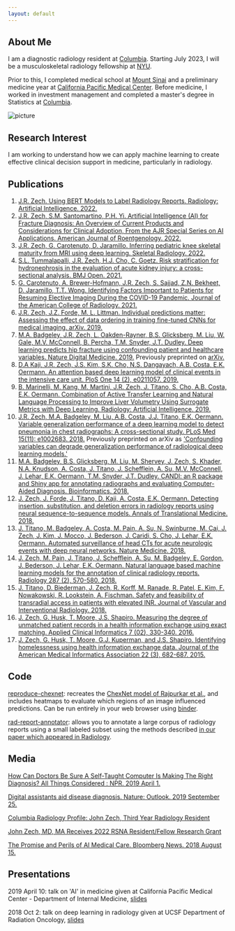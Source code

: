 ```yaml
---
layout: default
---
```


## About Me

I am a diagnostic radiology resident at [Columbia](https://www.columbiaradiology.org/). Starting July 2023, I will be  a musculoskeletal radiology fellowship at [NYU](https://med.nyu.edu/departments-institutes/radiology/).

Prior to this, I completed medical school at [Mount Sinai](https://icahn.mssm.edu) and a preliminary medicine year at [California Pacific Medical Center](https://www.suttermd.com/education/residency/cpmc-internal-medicine). Before medicine, I worked in investment management and completed a master's degree in Statistics at [Columbia](http://stat.columbia.edu).

![picture](http://jrzech.github.io/profile.jpg)

## Research Interest

I am working to understand how we can apply machine learning to create effective clinical decision support in medicine, particularly in radiology.

## Publications

1. [J.R. Zech. Using BERT Models to Label Radiology Reports. Radiology: Artificial Intelligence. 2022.](https://pubmed.ncbi.nlm.nih.gov/35923380/)
2. [J.R. Zech, S.M. Santomartino, P.H. Yi. Artificial Intelligence (AI) for Fracture Diagnosis: An Overview of Current Products and Considerations for Clinical Adoption, From the AJR Special Series on AI Applications. American Journal of Roentgenology. 2022.](https://pubmed.ncbi.nlm.nih.gov/35731103/)
3. [J.R. Zech, G. Carotenuto, D. Jaramillo. Inferring pediatric knee skeletal maturity from MRI using deep learning. Skeletal Radiology. 2022.](https://pubmed.ncbi.nlm.nih.gov/35184211/)
4. [S.L. Tummalapalli, J.R. Zech, H.J. Cho, C. Goetz. Risk stratification for hydronephrosis in the evaluation of acute kidney injury: a cross-sectional analysis. BMJ Open. 2021.](https://pubmed.ncbi.nlm.nih.gov/34389565/)
5. [G. Carotenuto, A. Brewer-Hofmann, J.R. Zech, S. Sajjad, Z.N. Bekheet, D. Jaramillo, T.T. Wong. Identifying Factors Important to Patients for Resuming Elective Imaging During the COVID-19 Pandemic. Journal of the American College of Radiology. 2021.](https://pubmed.ncbi.nlm.nih.gov/33197410/)
6. [J.R. Zech, J.Z. Forde, M. L. Littman. Individual predictions matter: Assessing the effect of data ordering in training fine-tuned CNNs for medical imaging. arXiv. 2019.](https://arxiv.org/abs/1912.03606)
7. [M.A. Badgeley, J.R. Zech, L. Oakden-Rayner, B.S. Glicksberg, M. Liu, W. Gale, M.V. McConnell, B. Percha, T.M. Snyder, J.T. Dudley. Deep learning predicts hip fracture using confounding patient and healthcare variables. Nature Digital Medicine. 2019.](https://www.nature.com/articles/s41746-019-0105-1) Previously preprinted on [arXiv.](https://arxiv.org/abs/1811.03695)
8. [D.A Kaji, J.R. Zech, J.S. Kim, S.K. Cho, N.S. Dangayach, A.B. Costa, E.K. Oermann. An attention based deep learning model of clinical events in the intensive care unit. PloS One 14 (2), e0211057. 2019.](https://journals.plos.org/plosone/article?id=10.1371/journal.pone.0211057)
9. [B. Marinelli, M. Kang, M. Martini, J.R. Zech, J. Titano, S. Cho, A.B. Costa, E.K. Oermann. Combination of Active Transfer Learning and Natural Language Processing to Improve Liver Volumetry Using Surrogate Metrics with Deep Learning. Radiology: Artificial Intelligence. 2019.](https://pubs.rsna.org/doi/abs/10.1148/ryai.2019180019)
10. [J.R. Zech, M.A. Badgeley, M. Liu, A.B. Costa, J.J. Titano, E.K. Oermann. Variable generalization performance of a deep learning model to detect pneumonia in chest radiographs: A cross-sectional study. PLoS Med 15(11): e1002683. 2018.](https://journals.plos.org/plosmedicine/article?id=10.1371/journal.pmed.1002683) Previously preprinted on arXiv as ['Confounding variables can degrade generalization performance of radiological deep learning models.'](https://arxiv.org/abs/1807.00431)
11. [M.A. Badgeley, B.S. Glicksberg, M. Liu, M. Shervey, J. Zech, S. Khader, N.A. Knudson, A. Costa, J. Titano, J. Schefflein, A. Su, M.V. McConnell, J. Lehar, E.K. Oermann, T.M. Snyder, J.T. Dudley. CANDI: an R package and Shiny app for annotating radiographs and evaluating Computer-Aided Diagnosis. Bioinformatics. 2018.](https://academic.oup.com/bioinformatics/advance-article/doi/10.1093/bioinformatics/bty855/5126235)
12. [J. Zech, J. Forde, J. Titano, D. Kaji, A. Costa, E.K. Oermann. Detecting insertion, substitution, and deletion errors in radiology reports using neural sequence-to-sequence models. Annals of Translational Medicine. 2018.](http://atm.amegroups.com/article/view/21131)
13. [J. Titano, M. Badgeley, A. Costa, M. Pain, A. Su, N. Swinburne, M. Cai, J. Zech, J. Kim, J. Mocco, J. Bederson, J. Caridi, S. Cho, J. Lehar, E.K. Oermann. Automated surveillance of head CTs for acute neurologic events with deep neural networks. Nature Medicine. 2018.](https://www.nature.com/articles/s41591-018-0147-y)
14. [J. Zech, M. Pain, J. Titano, J. Schefflein, A. Su, M. Badgeley, E. Gordon, J. Bederson, J. Lehar, E.K. Oermann. Natural language based machine learning models for the annotation of clinical radiology reports. Radiology 287 (2), 570-580. 2018.](https://pubs.rsna.org/doi/10.1148/radiol.2018171093)
15. [J. Titano, D. Biederman, J. Zech, R. Korff, M. Ranade, R. Patel, E. Kim, F. Nowakowski, R. Lookstein, A. Fischman. Safety and feasibility of transradial access in patients with elevated INR. Journal of Vascular and Interventional Radiology. 2018.](https://www.jvir.org/article/S1051-0443(17)31030-8/fulltext)
16. [J. Zech, G. Husk, T. Moore, J.S. Shapiro. Measuring the degree of unmatched patient records in a health information exchange using exact matching. Applied Clinical Informatics 7 (02), 330-340. 2016.](https://www.ncbi.nlm.nih.gov/pmc/articles/PMC4941843/)
17. [J. Zech, G. Husk, T. Moore, G.J. Kuperman, and J.S. Shapiro. Identifying homelessness using health information exchange data. 
Journal of the American Medical Informatics Association 22 (3), 682-687. 2015.](https://academic.oup.com/jamia/article/22/3/682/772673)

## Code

[reproduce-chexnet](https://github.com/jrzech/reproduce-chexnet): recreates the [ChexNet model of Rajpurkar et al.](https://arxiv.org/abs/1711.05225), and includes heatmaps to evaluate which regions of an image influenced predictions. Can be run entirely in your web browser using [binder](https://mybinder.org/).

[rad-report-annotator](https://github.com/aisinai/rad-report-annotator): allows you to annotate a large corpus of radiology reports using a small labeled subset using the methods described [in our paper which appeared in Radiology](https://pubs.rsna.org/doi/10.1148/radiol.2018171093).

## Media

[How Can Doctors Be Sure A Self-Taught Computer Is Making The Right Diagnosis? All Things Considered : NPR. 2019 April 1.](https://www.npr.org/sections/health-shots/2019/04/01/708085617/how-can-doctors-be-sure-a-self-taught-computer-is-making-the-right-diagnosis) 

[Digital assistants aid disease diagnosis. Nature: Outlook. 2019 September 25.](https://www.nature.com/articles/d41586-019-02870-4)

[Columbia Radiology Profile: John Zech, Third Year Radiology Resident](https://www.columbiaradiology.org/news/john-zech-md-third-year-radiology-resident)

[John Zech, MD, MA Receives 2022 RSNA Resident/Fellow Research Grant](https://www.columbiaradiology.org/news/john-zech-md-ma-receives-2022-rsna-resident-fellow-research-grant)

[The Promise and Perils of AI Medical Care. Bloomberg News. 2018 August 15.](https://www.bloomberg.com/news/articles/2018-08-15/the-promise-and-perils-of-ai-medical-care) 


## Presentations

2019 April 10: talk on 'AI' in medicine given at California Pacific Medical Center - Department of Internal Medicine, [slides](http://jrzech.github.io/zech_ml_in_medicine_cpmc_2019_04_09.pdf)

2018 Oct 2: talk on deep learning in radiology given at UCSF Department of Radiation Oncology, [slides](http://jrzech.github.io/zech_deep_learning_radiology_ucsf_2018_10_02.pdf)
